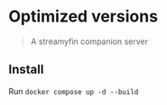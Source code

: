 # Optimized versions
> A streamyfin companion server

## Install

Run `docker compose up -d --build`
